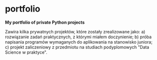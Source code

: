 # portfolio
<b>My portfolio of private Python projects</b>

Zawira kilka prywatnych projektów, które zostały zrealizowane jako:
  a) rozwiązanie zadań praktycznych, z którymi miałem doczynienie;
  b) próba napisania programów wymaganych do aplikowania na stanowisko juniora;
  c) projekt zaliczeniowy z przedmiotu na studiach podyplomowych "Data Science w praktyce".
